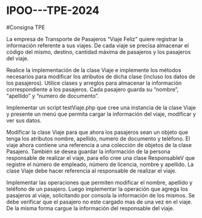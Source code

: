 # IPOO---TPE-2024

#Consigna TPE

La empresa de Transporte de Pasajeros “Viaje Feliz” quiere registrar la información referente a sus viajes. De cada viaje se precisa almacenar el código del mismo, destino, cantidad máxima de pasajeros y los pasajeros del viaje.

Realice la implementación de la clase Viaje e implemente los métodos necesarios para modificar los atributos de dicha clase (incluso los datos de los pasajeros). Utilice clases y arreglos  para   almacenar la información correspondiente a los pasajeros. Cada pasajero guarda  su “nombre”, “apellido” y “numero de documento”.

Implementar un script testViaje.php que cree una instancia de la clase Viaje y presente un menú que permita cargar la información del viaje, modificar y ver sus datos.

Modificar la clase Viaje para que ahora los pasajeros sean un objeto que tenga los atributos nombre, apellido, numero de documento y teléfono. El viaje ahora contiene una referencia a una colección de objetos de la clase Pasajero. También se desea guardar la información de la persona responsable de realizar el viaje, para ello cree una clase ResponsableV que registre el número de empleado, número de licencia, nombre y apellido. La clase Viaje debe hacer referencia al responsable de realizar el viaje.

Implementar las operaciones que permiten modificar el nombre, apellido y teléfono de un pasajero. Luego implementar la operación que agrega los pasajeros al viaje, solicitando por consola la información de los mismos. Se debe verificar que el pasajero no este cargado mas de una vez en el viaje. De la misma forma cargue la información del responsable del viaje.